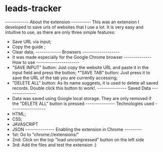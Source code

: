 # leads-tracker
------------ About the extension ----------
This was an extension I developed to save urls of websites that I use a lot. It is very easy and intuitive to use, as there are only three simple features:
* Save URL via input;
* Copy the guide ;
* Clear data;
------------- Browsers -------------------
* It was made especially for the Google Chrome browser
-------------- How to use ----------------------
* "SAVE INPUT" button: Just copy the website URL and paste it in the input field and press the button;
*"SAVE TAB" button: Just press it to save the URL of the tab you are currently accessing;
* "DELETE ALL" button: As its name suggests, it is used to delete all saved records. Double click this button to work!.
--------------- Saved Data ---------------
* Data was saved using Google local storage. They are only removed if the "DELETE ALL" button is pressed
--------------- Technologies used ------------------
* HTML;
* CSS;
* JAVASCRIPT
* JSON
--------------- Enabling the extension in Chrome ---------
* 1st: Go to "chrome://extensions/"
* 2nd: Click on the top "load uncompressed" button on the left side
* 3rd: Add the files and test the extension :)
